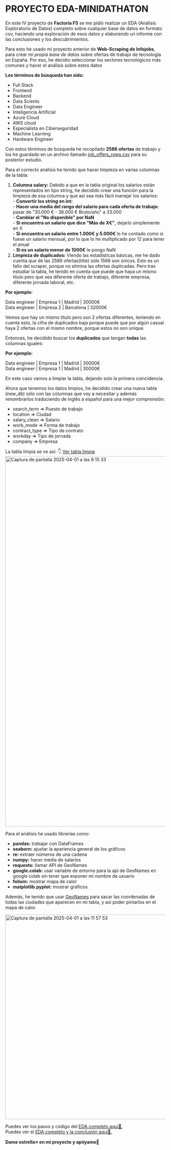 # PROYECTO EDA-MINIDATHATON

En este IV proyecto de **Factoría F5** se me pidió realizar un EDA (Análisis Exploratorio de Datos) completo sobre cualquier base de datos en formato csv, haciendo una exploración de esos datos y elaborando un informe con las conclusiones y los descubrimientos. 

Para esto he usado mi proyecto anterior de **Web-Scraping de Infojobs**, para crear *mi propia base de datos* sobre ofertas de trabajo de tecnología en España. Por eso, he decidio seleccionar los sectores tecnológicos más comunes y hacer el análisis sobre estos datos

**Los términos de búsqueda han sido:**

- Full Stack
- Frontend
- Backend
- Data Scients
- Data Engineer
- Inteligencia Artificial
- Azure Cloud
- AWS cloud
- Especialista en Ciberseguridad
- Machine Learning
- Hardware Engineer

Con estos términos de búsqueda he recopilado **2586 ofertas** de trabajo y los he guardado en un archivo llamado [job_offers_rows.csv](https://github.com/alharuty/Proyecto-EDA-MiniDathaton/blob/main/job_offers_rows.csv) para su posterior estudio.

Para el correcto análisis he tenido que hacer limpieza en varias columnas de la tabla:<br>
  1. **Columna salary:** Debido a que en la tabla original los salarios están representados en tipo string, he decidido crear una función para la limpieza de esa columna y que así sea más fácil manejar los salarios:<br>
    - **Convertir los string en int:**<br>
    - **Hacer una media del rango del salario para cada oferta de trabajo:** pasar de "30.000 € - 36.000 € Bruto/año" a 33.000<br>
    - **Cambiar el "No disponible" por NaN**<br>
    - **Si encuentra un salario que dice "Más de X€"**, dejarlo simplemente en X<br>
    - **Si encuentra un salario entre 1.000€ y 5.000€** lo he contado como si fuese un salario mensual, por lo que lo he multiplicado por 12 para tener el anual<br>
    - **Si es un salario menor de 1000€** le pongo NaN<br>
  2. **Limpieza de duplicados:** Viendo las estadísticas básicas, me he dado cuenta que de las 2586 ofertas(title) sólo 1566 son únicos. Esto es un fallo del scraper, porque no elimina las ofertas duplicadas. Pero tras estudiar la tabla, he tenido en cuenta que puede que haya un mísmo título pero que sea diferente oferta de trabajo, diferente empresa, diferente jornada laboral, etc.<br>
  
**Por ejemplo:** <br>

Data engineer | Empresa 1 | Madrid | 30000€<br>
Data engineer | Empresa 2 | Barcelona | 32000€<br>

Vemos que hay un mísmo título pero son 2 ofertas diferentes, teniendo en cuenta esto, la cifra de duplicados baja porque puede que por algún casual haya 2 ofertas con el mismo nombre, porque estos no son unique. 

Entonces, he decidido buscar los **duplicados** que tengan **todas** las columnas iguales:

**Por ejemplo:** <br>
    
Data engineer | Empresa 1 | Madrid | 30000€<br>
Data engineer | Empresa 1 | Madrid | 30000€<br>

En este caso vamos a limpiar la tabla, dejando solo la primera coincidencia.<br>

Ahora que tenemos los datos limpios, he decidido crear una nueva tabla (new_db) sólo con las columnas que voy a necesitar y además renombrarlos traduciendo de inglés a español para una mejor comprensión:

- search_term => Puesto de trabajo
- location => Ciudad
- salary_clean => Salario
- work_mode => Forma de trabajo
- contract_type => Tipo de contrato
- workday => Tipo de jornada
- company => Empresa

La tabla limpia se ve así: 👇 [Ver tabla limpia](https://github.com/alharuty/Proyecto-EDA-MiniDathaton/blob/main/job_offers_cleaned.csv)
<img width="1164" alt="Captura de pantalla 2025-04-01 a las 9 15 33" src="https://github.com/user-attachments/assets/60365d5c-2ddd-43c4-89dd-f36b302db1c9" />

Para el análisis he usado librerías como:
- **pandas:** trabajar con DataFrames
- **seaborn:** ajustar la apariencia general de los gráficos
- **re:** extraer números de una cadena
- **numpy:** hacer media de salarios
- **requests:** llamar API de GeoNames
- **google.colab:** usar variable de entorno para la api de GeoNames en google colab sin tener que exponer mi nombre de usuario
- **folium:** mostrar mapa de calor
- **matplotlib.pyplot:** mostrar gráficos

Además, he tenido que usar [GeoNames](https://www.geonames.org/) para sacar las coordenadas de todas las ciudades que aparecen en mi tabla, y así poder pintarlos en el mapa de calor.

<img width="643" alt="Captura de pantalla 2025-04-01 a las 11 57 53" src="https://github.com/user-attachments/assets/1c7f4994-45af-4c14-b6d6-3df7db82c3b6" />

Puedes ver los pasos y código del [EDA completo aquí📍.](https://github.com/alharuty/Proyecto-EDA-MiniDathaton/blob/main/Proyecto_IV_Datathon.ipynb)<br>
Puedes ver el [EDA completo y la conclusión aquí📍.](https://github.com/alharuty/Proyecto-EDA-MiniDathaton/blob/main/EDA_Alla.pdf)

**Dame estrella⭐ en mi proyecto y apóyame**🤗
